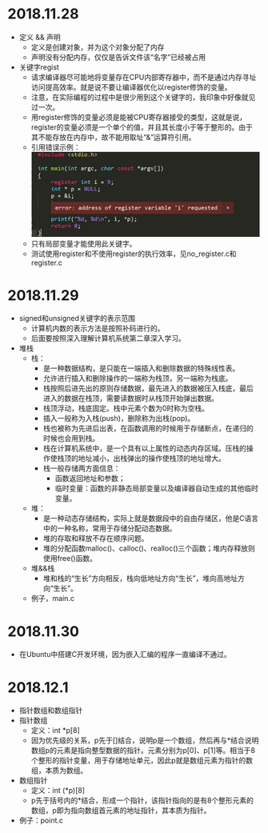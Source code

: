 # 2018.11.28
- 定义 && 声明
	- 定义是创建对象，并为这个对象分配了内存
	- 声明没有分配内存，仅仅是告诉文件该“名字”已经被占用
- 关键字regist
	- 请求编译器尽可能地将变量存在CPU内部寄存器中，而不是通过内存寻址访问提高效率。就是说不要让编译器优化以register修饰的变量。
	- 注意，在实际编程的过程中是很少用到这个关键字的，我印象中好像就见过一次。
	- 用register修饰的变量必须是能被CPU寄存器接受的类型，这就是说，register的变量必须是一个单个的值，并且其长度小于等于整形的。由于其不能存放在内存中，故不能用取址“&”运算符引用。
	- 引用错误示例：![Aaron Swartz](https://raw.githubusercontent.com/Huashengdou/C_exerse/master/C%E8%AF%AD%E8%A8%80%E6%B7%B1%E5%BA%A6%E8%A7%A3%E5%89%96/%E5%BC%95%E7%94%A8register%E5%8F%98%E9%87%8F%E9%94%99%E8%AF%AF.jpg)
	- 只有局部变量才能使用此关键字。
	- 测试使用register和不使用register的执行效率，见no_register.c和register.c
	
# 2018.11.29
- signed和unsigned关键字的表示范围
	- 计算机内数的表示方法是按照补码进行的。
	- 后面要按照深入理解计算机系统第二章深入学习。
- 堆栈
	- 栈：
		- 是一种数据结构，是只能在一端插入和删除数据的特殊线性表。
		- 允许进行插入和删除操作的一端称为栈顶，另一端称为栈底。
		- 栈按照后进先出的原则存储数据，最先进入的数据被压入栈底，最后进入的数据在栈顶，需要读数据时从栈顶开始弹出数据。
		- 栈顶浮动，栈底固定。栈中元素个数为0时称为空栈。
		- 插入一般称为入栈(push)，删除称为出栈(pop)。
		- 栈也被称为先进后出表，在函数调用的时候用于存储断点，在递归的时候也会用到栈。
		- 栈在计算机系统中，是一个具有以上属性的动态内存区域。压栈的操作使栈顶的地址减小，出栈弹出的操作使栈顶的地址增大。
		- 栈一般存储两方面信息：
			- 函数返回地址和参数；
			- 临时变量：函数的非静态局部变量以及编译器自动生成的其他临时变量。
	- 堆：
		- 是一种动态存储结构，实际上就是数据段中的自由存储区，他是C语言中的一种名称，常用于存储分配动态数据。
		- 堆的存取和释放不存在顺序问题。
		- 堆的分配函数malloc()、calloc()、realloc()三个函数；堆内存释放则使用free()函数。
	- 堆&&栈
		- 堆和栈的“生长”方向相反，栈向低地址方向“生长”，堆向高地址方向“生长”。
	- 例子，main.c

# 2018.11.30
- 在Ubuntu中搭建C开发环境，因为嵌入汇编的程序一直编译不通过。

# 2018.12.1
- 指针数组和数组指针
- 指针数组
	- 定义：int *p[8]
	- 因为优先级的关系，p先于[]结合，说明p是一个数组，然后再与*结合说明数组p的元素是指向整型数据的指针。元素分别为p[0]、p[1]等。相当于8个整形的指针变量，用于存储地址单元，因此p就是数组元素为指针的数组，本质为数组。
- 数组指针
	- 定义：int (*p)[8]
	- p先于括号内的*结合，形成一个指针，该指针指向的是有8个整形元素的数组，p即为指向数组首元素的地址指针，其本质为指针。
- 例子：point.c